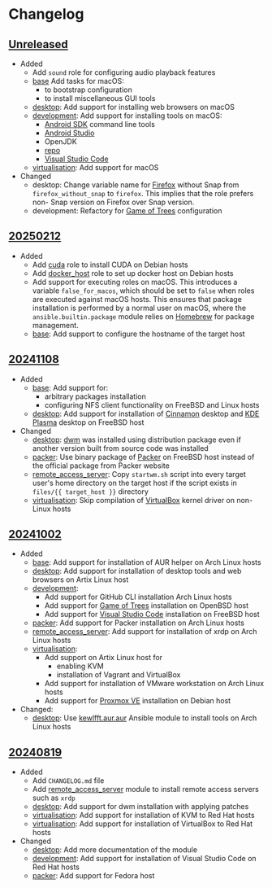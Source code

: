 # Changelog

## [Unreleased][]

* Added
  * Add `sound` role for configuring audio playback features
  * [base](base/README.md) Add tasks for macOS:
    * to bootstrap configuration
    * to install miscellaneous GUI tools
  * [desktop](desktop/README.md): Add support for installing web
    browsers on macOS
  * [development](development/README.md): Add support for installing
    tools on macOS:
    * [Android SDK][] command line tools
    * [Android Studio][]
    * OpenJDK
    * [repo][]
    * [Visual Studio Code][]
  * [virtualisation](virtualisation/README.md): Add support for macOS
* Changed
  * desktop: Change variable name for [Firefox][] without Snap from
    `firefox_without_snap` to `firefox`.  This implies that the role
    prefers non- Snap version on Firefox over Snap version.
  * development: Refactory for [Game of Trees][] configuration

[Android SDK]: https://developer.android.com/tools
[Android Studio]: https://developer.android.com/studio
[Firefox]: https://www.mozilla.org/firefox/
[Game of Trees]: https://gameoftrees.org/index.html
[repo]: https://gerrit.googlesource.com/git-repo/
[Visual Studio Code]: https://code.visualstudio.com/

## [20250212][]

* Added
  * Add [cuda](cuda/README.md) role to install CUDA on Debian hosts
  * Add [docker_host](docker_host/README.md) role to set up docker host
    on Debian hosts
  * Add support for executing roles on macOS.  This introduces a
    variable `false_for_macos`, which should be set to `false` when
    roles are executed against macOS hosts.  This ensures that package
    installation is performed by a normal user on macOS, where the
    `ansible.builtin.package` module relies on [Homebrew][] for package
    management.
  * [base](base/README.md): Add support to configure the hostname of
    the target host

[Homebrew]: https://brew.sh/
    "Homebrew — The Missing Package Manager for macOS (or Linux)"

## [20241108][]

* Added
  * [base](base/README.md): Add support for:
    * arbitrary packages installation
    * configuring NFS client functionality on FreeBSD and Linux hosts
  * [desktop](desktop/README.md): Add support for installation of
    [Cinnamon][] desktop and [KDE Plasma][] desktop on FreeBSD host
* Changed
  * [desktop](desktop/README.md): [dwm][] was installed using
    distribution package even if another version built from source code
    was installed
  * [packer](packer/README.md): Use binary package of [Packer][] on
    FreeBSD host instead of the official package from Packer website
  * [remote_access_server](remote_access_server/README.md): Copy
    `startwm.sh` script into every target user's home directory on the
    target host if the script exists in `files/{{ target_host }}`
    directory
  * [virtualisation](virtualisation/README.md): Skip compilation of
    [VirtualBox][] kernel driver on non- Linux hosts

[Cinnamon]: https://projects.linuxmint.com/cinnamon/
    "Linux Mint Projects by linuxmint"
[dwm]: https://dwm.suckless.org/
[KDE Plasma]: https://kde.org/plasma-desktop/ "KDE Plasma Desktop"
[Packer]: https://www.packer.io/ "Packer by HashiCorp"
[VirtualBox]: https://www.virtualbox.org/ "Oracle VirtualBox"

## [20241002][]

* Added
  * [base](base/README.md): Add support for installation of AUR helper
    on Arch Linux hosts
  * [desktop](desktop/README.md): Add support for installation of
    desktop tools and web browsers on Artix Linux host
  * [development](development/README.md):
    * Add support for GitHub CLI installation Arch Linux hosts
    * Add support for [Game of Trees][] installation on OpenBSD host
    * Add support for [Visual Studio Code][] installation on FreeBSD
      host
  * [packer](packer/README.md): Add support for Packer installation on
    Arch Linux hosts
  * [remote_access_server](remote_access_server/README.md): Add support
    for installation of xrdp on Arch Linux hosts
  * [virtualisation](virtualisation/README.md):
    * Add support on Artix Linux host for
      * enabling KVM
      * installation of Vagrant and VirtualBox
    * Add support for installation of VMware workstation on Arch Linux
      hosts
    * Add support for [Proxmox VE][] installation on Debian host
* Changed:
  * [desktop](desktop/README.md): Use [kewlfft.aur.aur][] Ansible
    module to install tools on Arch Linux hosts

[kewlfft.aur.aur]: https://github.com/kewlfft/ansible-aur
[Proxmox VE]: https://www.proxmox.com/en/proxmox-virtual-environment/overview

## [20240819][]

* Added
  * Add `CHANGELOG.md` file
  * Add [remote_access_server](remote_access_server/README.md) module
    to install remote access servers such as `xrdp`
  * [desktop](desktop/README.md): Add support for dwm installation with
    applying patches
  * [virtualisation](virtualisation/README.md): Add support for
    installation of KVM to Red Hat hosts
  * [virtualisation](virtualisation/README.md): Add support for
    installation of VirtualBox to Red Hat hosts
* Changed
  * [desktop](desktop/README.md): Add more documentation of the module
  * [development](development/README.md): Add support for installation
    of Visual Studio Code on Red Hat hosts
  * [packer](packer/README.md): Add support for Fedora host

[Unreleased]: https://github.com/upperstream/ansible-roles/compare/20250212...HEAD
[20250212]: https://github.com/upperstream/ansible-roles/compare/20241108...20250212
[20241108]: https://github.com/upperstream/ansible-roles/compare/20241002...20241108
[20241002]: https://github.com/upperstream/ansible-roles/compare/20240819...20241002
[20240819]: https://github.com/upperstream/ansible-roles/releases/tag/20240819
